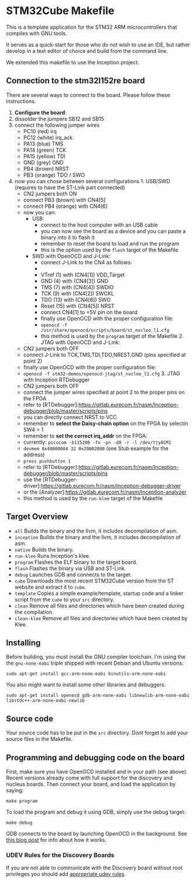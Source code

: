 # STM32Cube Makefile

This is a template application for the STM32 ARM microcontrollers that compiles with GNU tools.

It serves as a quick-start for those who do not wish to use an IDE, but rather
develop in a text editor of choice and build from the command line.

We extended this makefile to use the Inception project.

## Connection to the stm32l152re board

There are several ways to connect to the board. Please follow these instructions.

1. **Configure the board**:
  1. dissolder the jumpers SB12 and SB15
  2. connect the following jumper wires
      - PC10  (red)     irq
      - PC12  (white)   irq_ack
      - PA13  (blue)    TMS
      - PA14  (green)   TCK
      - PA15  (yellow)  TDI
      - GND   (grey)    GND
      - PB4   (brown)   NRST
      - PB3   (orange)  TDO / SWO
  3. now you can chose between several configurations
    1. USB/SWD (requires to have the ST-Link part connected)
        - CN2 jumpers both ON
        - connect PB3 (brown)  with CN4[5]
        - connect PB4 (orange) with CN4[6]
        - now you can:
            - USB: 
                - connect to the host computer with an USB cable
                - you can now see the board as a device and you can
                  paste a binary into it to flash it
                - remember to reset the board to load and run the program
                - this is the option used by the `flash` target of the Makefile
            - SWD with OpenOCD and J-Link:
                - connect J-Link to the CN4 as follows:
                - [complete guide]: https://mcuoneclipse.com/2015/08/22/debugging-stm32f103rb-nucleo-board-with-with-segger-j-link/ 
                - VTref (1) with (CN4[1]) VDD_Target
                - GND (4) with (CN4[3]) GND
                - TMS (7) with (CN4[4]) SWDIO
                - TCK (9) with (CN4[2]) SWCKL
                - TDO (13) with (CN4[6]) SWO
                - Reset (15) with (CN4[5]) NRST
                - connect CN4[1] to +5V pin on the board
                - finally use OpenOCD with the proper configuration file:
                - `openocd -f /usr/share/openocd/scripts/board/st_nucleo_l1.cfg`
                - this method is used by the `program` target of the Makefile
    2. JTAG with OpenOCD and J-Link:
        - CN2 jumpers both OFF
        - connect J-Link to TCK,TMS,TDI,TDO,NREST,GND (pins specified at point 2)
        - finally use OpenOCD with the proper configuration file:
        - `openocd -f stm32-demos/openocd-jtag/st_nucleo_l1.cfg`
    3. JTAG with Inception RTDebugger
        - CN2 jumpers both OFF
        - connect the jumper wires specified at point 2 to the proper pins on the FPGA
        - refer to [RTDebugger]:https://gitlab.eurecom.fr/nasm/Inception-debugger/blob/master/scripts/pins
        - you can directly connect NRST to VCC
        - remember to **select the Daisy-chain option** on the FPGA by selectin SW4 = 1
        - remember to **set the correct irq_addr** on the FPGA:
        - currently: `picocom -b115200 -fn -pn -d8 -r -l /dev/ttyACM1`
        - `devmem 0x40000004 32 0x20002000` (see Stub example for the address)
        - `press pushbutton 1`
        - refer to [RTDebugger]:https://gitlab.eurecom.fr/nasm/Inception-debugger/blob/master/scripts/pins
        - use the [RTDebugger-driver]:https://gitlab.eurecom.fr/nasm/Inception-debugger-driver
        - or the  [Analyzer]:https://gitlab.eurecom.fr/nasm/Inception-analyzer
        - this method is used by the `run-klee` target of the Makefile

## Target Overview

  - `all`        Builds the binary and the llvm, it includes decompilation of asm.
  - `inception`  Builds the binary and the llvm, it includes decompilation of asm.
  - `native`     Builds the binary.
  - `run-klee`   Runs Inception's klee.
  - `program`    Flashes the ELF binary to the target board.
  - `flash`      Flashes the binary via USB and ST-Link.
  - `debug`      Launches GDB and connects to the target.
  - `cube`       Downloads the most recent STM32Cube version from the ST website and extract it to `cube`.
  - `template`   Copies a simple example/template, startup code and a linker script from the `cube` to your `src` directory.
  - `clean`      Remove all files and directories which have been created during the compilation.
  - `clean-klee` Remove all files and directories which have been created by Klee.

## Installing

Before building, you must install the GNU compiler toolchain.
I'm using the the `gnu-none-eabi` triple shipped with recent Debian and Ubuntu versions:

    sudo apt-get install gcc-arm-none-eabi binutils-arm-none-eabi

You also might want to install some other libraries and debuggers:

    sudo apt-get install openocd gdb-arm-none-eabi libnewlib-arm-none-eabi libstdc++-arm-none-eabi-newlib

## Source code

Your source code has to be put in the `src` directory.
Dont forget to add your source files in the Makefile.

## Programming and debugging code on the board

First, make sure you have OpenOCD installed and in your path (see above).
Recent versions already come with full support for the discovery and nucleus boards.
Then connect your board, and load the application by saying:

    make program

To load the program and debug it using GDB, simply use the debug target:

    make debug

GDB connects to the board by launching OpenOCD in the background.
See [this blog post](http://www.mjblythe.com/hacks/2013/02/debugging-stm32-with-gdb-and-openocd/)
for info about how it works.

### UDEV Rules for the Discovery Boards

If you are not able to communicate with the Discovery board without
root privileges you should add [appropriate udev rules](49-stlink.rules).


